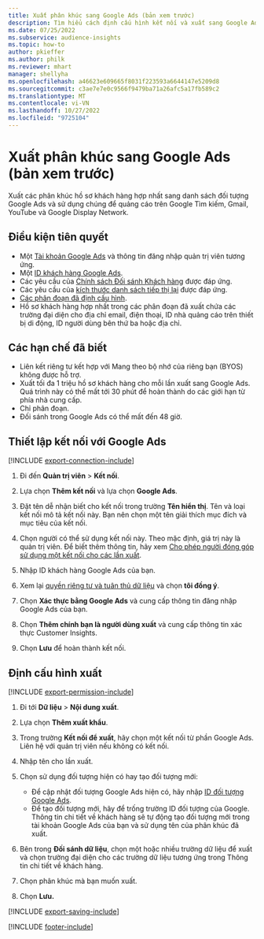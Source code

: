 ```yaml
---
title: Xuất phân khúc sang Google Ads (bản xem trước)
description: Tìm hiểu cách định cấu hình kết nối và xuất sang Google Ads.
ms.date: 07/25/2022
ms.subservice: audience-insights
ms.topic: how-to
author: pkieffer
ms.author: philk
ms.reviewer: mhart
manager: shellyha
ms.openlocfilehash: a46623e609665f8031f223593a6644147e5209d8
ms.sourcegitcommit: c3ae7e7e0c9566f9479ba71a26afc5a17fb589c2
ms.translationtype: MT
ms.contentlocale: vi-VN
ms.lasthandoff: 10/27/2022
ms.locfileid: "9725104"
---
```

# <a name="export-segments-to-google-ads-preview"></a>Xuất phân khúc sang Google Ads (bản xem trước)

Xuất các phân khúc hồ sơ khách hàng hợp nhất sang danh sách đối tượng Google Ads và sử dụng chúng để quảng cáo trên Google Tìm kiếm, Gmail, YouTube và Google Display Network.

## <a name="prerequisites"></a>Điều kiện tiên quyết

- Một [Tài khoản Google Ads](https://ads.google.com/) và thông tin đăng nhập quản trị viên tương ứng.
- Một [ID khách hàng Google Ads](https://support.google.com/google-ads/answer/1704344).
- Các yêu cầu của [Chính sách Đối sánh Khách hàng](https://support.google.com/adspolicy/answer/6299717) được đáp ứng.
- Các yêu cầu của [kích thước danh sách tiếp thị lại](https://support.google.com/google-ads/answer/7558048) được đáp ứng.
- [Các phân đoạn đã định cấu hình](segments.md).
- Hồ sơ khách hàng hợp nhất trong các phân đoạn đã xuất chứa các trường đại diện cho địa chỉ email, điện thoại, ID nhà quảng cáo trên thiết bị di động, ID người dùng bên thứ ba hoặc địa chỉ.

## <a name="known-limitations"></a>Các hạn chế đã biết

- Liên kết riêng tư kết hợp với Mang theo bộ nhớ của riêng bạn (BYOS) không được hỗ trợ.
- Xuất tối đa 1 triệu hồ sơ khách hàng cho mỗi lần xuất sang Google Ads. Quá trình này có thể mất tới 30 phút để hoàn thành do các giới hạn từ phía nhà cung cấp.
- Chỉ phân đoạn.
- Đối sánh trong Google Ads có thể mất đến 48 giờ.

## <a name="set-up-connection-to-google-ads"></a>Thiết lập kết nối với Google Ads

[!INCLUDE [export-connection-include](includes/export-connection-admn.md)]

1. Đi đến **Quản trị viên** > **Kết nối**.

1. Lựa chọn **Thêm kết nối** và lựa chọn **Google Ads**.

1. Đặt tên dễ nhận biết cho kết nối trong trường **Tên hiển thị**. Tên và loại kết nối mô tả kết nối này. Bạn nên chọn một tên giải thích mục đích và mục tiêu của kết nối.

1. Chọn người có thể sử dụng kết nối này. Theo mặc định, giá trị này là quản trị viên. Để biết thêm thông tin, hãy xem [Cho phép người đóng góp sử dụng một kết nối cho các lần xuất](connections.md#allow-contributors-to-use-a-connection-for-exports).

1. Nhập ID khách hàng Google Ads của bạn.

1. Xem lại [quyền riêng tư và tuân thủ dữ liệu](connections.md#data-privacy-and-compliance) và chọn **tôi đồng ý**.

1. Chọn **Xác thực bằng Google Ads** và cung cấp thông tin đăng nhập Google Ads của bạn.

1. Chọn **Thêm chính bạn là người dùng xuất** và cung cấp thông tin xác thực Customer Insights.

1. Chọn **Lưu** để hoàn thành kết nối.

## <a name="configure-an-export"></a>Định cấu hình xuất

[!INCLUDE [export-permission-include](includes/export-permission.md)]

1. Đi tới **Dữ liệu** > **Nội dung xuất**.

1. Lựa chọn **Thêm xuất khẩu**.

1. Trong trường **Kết nối để xuất**, hãy chọn một kết nối từ phần Google Ads. Liên hệ với quản trị viên nếu không có kết nối.

1. Nhập tên cho lần xuất.

1. Chọn sử dụng đối tượng hiện có hay tạo đối tượng mới:
   - Để cập nhật đối tượng Google Ads hiện có, hãy nhập [ID đối tượng Google Ads](https://support.google.com/google-ads/answer/7558048?hl=en#:~:text=Audience%20lists%20is%20a%20section,Display%20Network%20through%20remarketing%20campaigns).
   - Để tạo đối tượng mới, hãy để trống trường ID đối tượng của Google. Thông tin chi tiết về khách hàng sẽ tự động tạo đối tượng mới trong tài khoản Google Ads của bạn và sử dụng tên của phân khúc đã xuất.

1. Bên trong **Đối sánh dữ liệu**, chọn một hoặc nhiều trường dữ liệu để xuất và chọn trường đại diện cho các trường dữ liệu tương ứng trong Thông tin chi tiết về khách hàng.

1. Chọn phân khúc mà bạn muốn xuất.

1. Chọn **Lưu.**

[!INCLUDE [export-saving-include](includes/export-saving.md)]

[!INCLUDE [footer-include](includes/footer-banner.md)]
